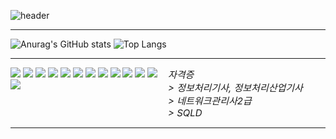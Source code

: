 ![header](https://capsule-render.vercel.app/api?type=waving&color=34567C&customColorList=0,2,2,5,30&height=200&section=header&text=BANG%20JEONG%20HUN&fontColor=ffffff&fontSize=52&fontAlign=70&animation=twinkling&rotate=+3&desc=DEVELOPER&descSize=40&descAlignY=25&descAlign=80)

---

![Anurag's GitHub stats](https://github-readme-stats-git-masterrstaa-rickstaa.vercel.app/api?username=wjdgns2751&show_icons=true&theme=prussian)  ![Top Langs](https://github-readme-stats-git-masterrstaa-rickstaa.vercel.app/api/top-langs/?username=wjdgns2751&layout=compact&theme=prussian&show_icons=true)

---

<div style="display:flex;">
    <div style="flex:1;">
        <img src="https://img.shields.io/badge/Spring -ffffff?style=flat&logo=spring&logoColor=6DB33F">
        <img src="https://img.shields.io/badge/Spring Boot-ffffff?style=flat&logo=springboot&logoColor=6DB33F">
        <img src="https://img.shields.io/badge/Flutter-ffffff?style=flat&logo=Flutter&logoColor=0094F5">
        <img src="https://img.shields.io/badge/Dart-ffffff?style=flat&logo=Dart&logoColor=0094F5">
        <img src="https://img.shields.io/badge/JavaScript-ffffff?style=flat&logo=javascript&logoColor=#F7DF1E">
        <img src="https://img.shields.io/badge/Docker-ffffff?style=flat&logo=Docker&logoColor=2496ED">
        <img src="https://img.shields.io/badge/Apache Tomcat-ffffff?style=flat&logo=apachetomcat&logoColor=0B556A">
        <img src="https://img.shields.io/badge/MySQL-ffffff?style=flat&logo=MySQL&logoColor=4479A1">
        <img src="https://img.shields.io/badge/PostgreSQL-ffffff?style=flat&logo=postgresql&logoColor=4479A1">
        <img src="https://img.shields.io/badge/Intellij IDEA-ffffff?style=flat&logo=intellijidea&logoColor=000000">
        <img src="https://img.shields.io/badge/Android Studio-ffffff?style=flat&logo=androidstudio&logoColor=3DDC84">
        <img src="https://img.shields.io/badge/Visual Studio Code-ffffff?style=flat&logo=visualstudiocode&logoColor=007ACC">
        <img src="https://img.shields.io/badge/Openlayers-ffffff?style=flat&logo=Openlayers&logoColor=1F6B75">
    </div>
    <div style="flex:1;">
        <div style="font-style: italic ; font-size:15px;">자격증</div>
              <div style="font-style: italic ; font-size:15px;">>  정보처리기사, 정보처리산업기사</div>
              <div style="font-style: italic ; font-size:15px;">>  네트워크관리사2급</div>
              <div style="font-style: italic ; font-size:15px;">>  SQLD</div>
        </div>
    </div>
</div>

---





